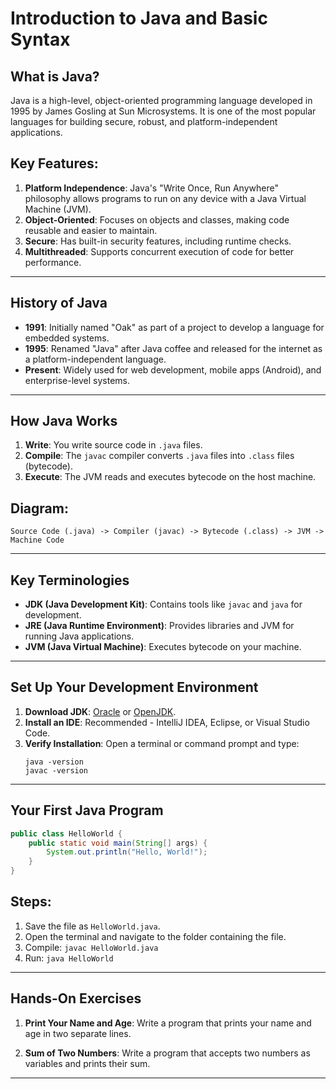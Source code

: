 # **Introduction to Java and Basic Syntax**

## **What is Java?**

Java is a high-level, object-oriented programming language developed in 1995 by James Gosling at Sun Microsystems. It is one of the most popular languages for building secure, robust, and platform-independent applications.

## Key Features:

1. **Platform Independence**: Java's "Write Once, Run Anywhere" philosophy allows programs to run on any device with a Java Virtual Machine (JVM).
2. **Object-Oriented**: Focuses on objects and classes, making code reusable and easier to maintain.
3. **Secure**: Has built-in security features, including runtime checks.
4. **Multithreaded**: Supports concurrent execution of code for better performance.

---

## **History of Java**

- **1991**: Initially named "Oak" as part of a project to develop a language for embedded systems.
- **1995**: Renamed "Java" after Java coffee and released for the internet as a platform-independent language.
- **Present**: Widely used for web development, mobile apps (Android), and enterprise-level systems.

---

## **How Java Works**

1. **Write**: You write source code in `.java` files.
2. **Compile**: The `javac` compiler converts `.java` files into `.class` files (bytecode).
3. **Execute**: The JVM reads and executes bytecode on the host machine.

## Diagram:

```
Source Code (.java) -> Compiler (javac) -> Bytecode (.class) -> JVM -> Machine Code
```

---

## **Key Terminologies**

- **JDK (Java Development Kit)**: Contains tools like `javac` and `java` for development.
- **JRE (Java Runtime Environment)**: Provides libraries and JVM for running Java applications.
- **JVM (Java Virtual Machine)**: Executes bytecode on your machine.

---

## **Set Up Your Development Environment**

1. **Download JDK**: [Oracle](https://www.oracle.com/java/technologies/javase-downloads.html) or [OpenJDK](https://openjdk.org/).
2. **Install an IDE**: Recommended - IntelliJ IDEA, Eclipse, or Visual Studio Code.
3. **Verify Installation**:
   Open a terminal or command prompt and type:
   ```
   java -version
   javac -version
   ```

---

## **Your First Java Program**

```java
public class HelloWorld {
    public static void main(String[] args) {
        System.out.println("Hello, World!");
    }
}
```

## Steps:

1. Save the file as `HelloWorld.java`.
2. Open the terminal and navigate to the folder containing the file.
3. Compile: `javac HelloWorld.java`
4. Run: `java HelloWorld`

---

## **Hands-On Exercises**

1. **Print Your Name and Age**:
   Write a program that prints your name and age in two separate lines.

2. **Sum of Two Numbers**:
   Write a program that accepts two numbers as variables and prints their sum.

---
